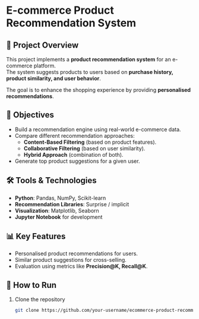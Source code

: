 # E-commerce Product Recommendation System

## 📌 Project Overview
This project implements a **product recommendation system** for an e-commerce platform.  
The system suggests products to users based on **purchase history, product similarity, and user behavior**.  

The goal is to enhance the shopping experience by providing **personalised recommendations**.

## 🎯 Objectives
- Build a recommendation engine using real-world e-commerce data.  
- Compare different recommendation approaches:
  - **Content-Based Filtering** (based on product features).  
  - **Collaborative Filtering** (based on user similarity).  
  - **Hybrid Approach** (combination of both).  
- Generate top product suggestions for a given user.

## 🛠️ Tools & Technologies
- **Python**: Pandas, NumPy, Scikit-learn  
- **Recommendation Libraries**: Surprise / implicit  
- **Visualization**: Matplotlib, Seaborn  
- **Jupyter Notebook** for development  

## 📊 Key Features
- Personalised product recommendations for users.  
- Similar product suggestions for cross-selling.  
- Evaluation using metrics like **Precision@K, Recall@K**.  

## 🚀 How to Run
1. Clone the repository  
   ```bash
   git clone https://github.com/your-username/ecommerce-product-recommendation-system.git
